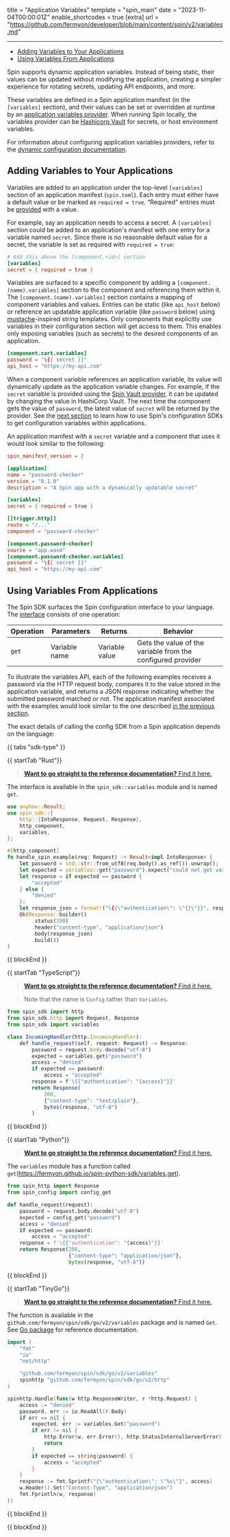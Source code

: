 title = "Application Variables"
template = "spin_main"
date = "2023-11-04T00:00:01Z"
enable_shortcodes = true
[extra]
url = "https://github.com/fermyon/developer/blob/main/content/spin/v2/variables.md"

---
- [Adding Variables to Your Applications](#adding-variables-to-your-applications)
- [Using Variables From Applications](#using-variables-from-applications)

Spin supports dynamic application variables. Instead of being static, their values can be updated without modifying the application, creating a simpler experience for rotating secrets, updating API endpoints, and more. 

These variables are defined in a Spin application manifest (in the `[variables]` section), and their values can be set or overridden at runtime by an [application variables provider](./dynamic-configuration.md#application-variables-runtime-configuration). When running Spin locally, the variables provider can be [Hashicorp Vault](./dynamic-configuration.md#vault-application-variable-provider) for secrets, or host environment variables.

For information about configuring application variables providers, refer to the [dynamic configuration documentation](./dynamic-configuration.md#application-variables-runtime-configuration).

## Adding Variables to Your Applications

Variables are added to an application under the top-level `[variables]` section of an application manifest (`spin.toml`). Each entry must either have a default value or be marked as `required = true`. “Required” entries must be [provided](./dynamic-configuration#application-variables-runtime-configuration) with a value.

For example, say an application needs to access a secret. A `[variables]` section could be added to an application's manifest with one entry for a variable named `secret`. Since there is no reasonable default value for a secret, the variable is set as required with `required = true`:

<!-- @nocpy -->

```toml
# Add this above the [component.<id>] section
[variables]
secret = { required = true }
```

Variables are surfaced to a specific component by adding a `[component.(name).variables]` section to the component and referencing them within it. The `[component.(name).variables]` section contains a mapping of component variables and values. Entries can be static (like `api_host` below) or reference an updatable application variable (like `password` below) using [mustache](https://mustache.github.io/)-inspired string templates. Only components that explicitly use variables in their configuration section will get access to them. This enables only exposing variables (such as secrets) to the desired components of an application.

<!-- @nocpy -->

```toml
[component.cart.variables]
password = "\{{ secret }}"
api_host = "https://my-api.com"
```

When a component variable references an application variable, its value will dynamically update as the application variable changes. For example, if the `secret` variable is provided using the [Spin Vault provider](./dynamic-configuration.md#vault-application-variable-provider), it can be updated by changing the value in HashiCorp Vault. The next time the component gets the value of `password`, the latest value of `secret` will be returned by the provider. See the [next section](#using-variables-from-applications) to learn how to use Spin's configuration SDKs to get configuration variables within applications.

An application manifest with a `secret` variable and a component that uses it would look similar to the following:

<!-- @nocpy -->

```toml
spin_manifest_version = 2

[application]
name = "password-checker"
version = "0.1.0"
description = "A Spin app with a dynamically updatable secret"

[variables]
secret = { required = true }

[[trigger.http]]
route = "/..."
component = "password-checker"

[component.password-checker]
source = "app.wasm"
[component.password-checker.variables]
password = "\{{ secret }}"
api_host = "https://my-api.com"
```

## Using Variables From Applications

The Spin SDK surfaces the Spin configuration interface to your language. The [interface](https://github.com/fermyon/spin/blob/main/wit/variables.wit) consists of one operation:

| Operation  | Parameters         | Returns             | Behavior |
|------------|--------------------|---------------------|----------|
| `get`      | Variable name      | Variable value      | Gets the value of the variable from the configured provider |

To illustrate the variables API, each of the following examples receives a password via the HTTP request body, compares it to the value stored in the application variable, and returns a JSON response indicating whether the submitted password matched or not. The application manifest associated with the examples would look similar to the one described [in the previous section](#adding-variables-to-your-applications). 

The exact details of calling the config SDK from a Spin application depends on the language:

{{ tabs "sdk-type" }}

{{ startTab "Rust"}}

> [**Want to go straight to the reference documentation?**  Find it here.](https://fermyon.github.io/rust-docs/spin/main/spin_sdk/variables/index.html)

The interface is available in the `spin_sdk::variables` module and is named `get`.

```rust
use anyhow::Result;
use spin_sdk::{
    http::{IntoResponse, Request, Response},
    http_component,
    variables,
};

#[http_component]
fn handle_spin_example(req: Request) -> Result<impl IntoResponse> {
    let password = std::str::from_utf8(req.body().as_ref()).unwrap();
    let expected = variables::get("password").expect("could not get variable");
    let response = if expected == password {
        "accepted"
    } else {
        "denied"
    };
    let response_json = format!("\{{\"authentication\": \"{}\"}}", response);
    Ok(Response::builder()
        .status(200)
        .header("content-type", "application/json")
        .body(response_json)
        .build())
}
```

{{ blockEnd }}

{{ startTab "TypeScript"}}

> [**Want to go straight to the reference documentation?**  Find it here.](https://fermyon.github.io/spin-js-sdk/variables/Config.html)

> Note that the name is `Config` rather than `Variables`.

```ts
from spin_sdk import http
from spin_sdk.http import Request, Response
from spin_sdk import variables

class IncomingHandler(http.IncomingHandler):
    def handle_request(self, request: Request) -> Response:
        password = request.body.decode("utf-8")
        expected = variables.get("password")
        access = "denied"
        if expected == password:
            access = "accepted"
        response = f'\{{"authentication": "{access}"}}'
        return Response(
            200,
            {"content-type": "text/plain"},
            bytes(response, "utf-8")
        )
```

{{ blockEnd }}

{{ startTab "Python"}}

> [**Want to go straight to the reference documentation?**  Find it here.](https://fermyon.github.io/spin-python-sdk/variables.html)

The `variables` module has a function called `get`(https://fermyon.github.io/spin-python-sdk/variables.get).

```py
from spin_http import Response
from spin_config import config_get

def handle_request(request):
    password = request.body.decode("utf-8")
    expected = config_get("password")
    access = "denied"
    if expected == password:
        access = "accepted"
    response = f'\{{"authentication": "{access}"}}'
    return Response(200,
                    {"content-type": "application/json"},
                    bytes(response, "utf-8"))
```

{{ blockEnd }}

{{ startTab "TinyGo"}}

> [**Want to go straight to the reference documentation?**  Find it here.](https://pkg.go.dev/github.com/fermyon/spin/sdk/go/v2@v2.0.0/variables)

The function is available in the `github.com/fermyon/spin/sdk/go/v2/variables` package and is named `Get`. See [Go package](https://pkg.go.dev/github.com/fermyon/spin/sdk/go/v2/variables) for reference documentation.

```go
import (
	"fmt"
	"io"
	"net/http"

	"github.com/fermyon/spin/sdk/go/v2/variables"
	spinhttp "github.com/fermyon/spin/sdk/go/v2/http"
)

spinhttp.Handle(func(w http.ResponseWriter, r *http.Request) {
    access := "denied"
    password, err := io.ReadAll(r.Body)
    if err == nil {
        expected, err := variables.Get("password")
        if err != nil {
            http.Error(w, err.Error(), http.StatusInternalServerError)
            return
        }
        if expected == string(password) {
            access = "accepted"
        }
    }
    response := fmt.Sprintf("{\"authentication\": \"%s\"}", access)
    w.Header().Set("Content-Type", "application/json")
    fmt.Fprintln(w, response)
})
```

{{ blockEnd }}

{{ blockEnd }}
